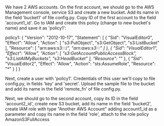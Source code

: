 
We have 2 AWS accounts.
On the first account, we should go to the AWS Management console, 
service S3 and create a new bucket.
Add its name in the field 'bucket1' of file config.py. 
Copy ID of the first account to the field 'account1_id'.
Go to IAM and create this policy (change <BUCKET> to new bucket's name) 
and save it as 'policy1':

policy1:
{
    "Version": "2012-10-17",
    "Statement": [
        {
            "Sid": "VisualEditor0",
            "Effect": "Allow",
            "Action": [
                "s3:PutObject",
                "s3:GetObject",
                "s3:ListBucket"
            ],
            "Resource": [
                "arn:aws:s3:::<BUCKET>/*",
                "arn:aws:s3:::<BUCKET>"
            ]
        },
        {
            "Sid": "VisualEditor1",
            "Effect": "Allow",
            "Action": [
                "s3:GetAccountPublicAccessBlock",
                "s3:ListAllMyBuckets",
                "s3:HeadBucket"
            ],
            "Resource": "*"
        },
        {
            "Sid": "VisualEditor2",
            "Effect": "Allow",
            "Action": "sts:AssumeRole",
            "Resource": "*"
        }
    ]
}


Next, create a user with 'policy1'. 
Credentials of this user we'll copy to file config.py, 
in fields 'key' and 'secret'.
Upload the sample file to the bucket and add its name 
in the field 'remote_fn' of file config.py.

Next, we should go to the second account, copy its ID 
in the field 'account2_id', create new S3 bucket, 
add its name in the field 'bucket2',
create IAM role with type "Another AWS Account" 
adding account1_id as a parameter and copy its name 
in the field 'role', attach to the role policy AmazonS3FullAccess 





 